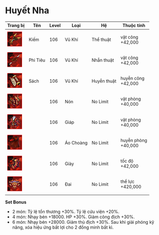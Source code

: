 # Huyết Nha



| Trang bị                                      | Tên      | Level | Loại      | Hệ          | Thuộc tính                    |
| --------------------------------------------- | -------- | ----- | --------- | ----------- | ----------------------------- |
| ![](<../../.gitbook/assets/image (892).png>)  | Kiếm     | 106   | Vũ Khí    | Thể thuật   | <p>vật công<br>+42,000</p>    |
| ![](<../../.gitbook/assets/image (1035).png>) | Phi Tiêu | 106   | Vũ Khí    | Nhẫn thuật  | <p>vật công<br>+42,000</p>    |
| ![](<../../.gitbook/assets/image (999).png>)  | Sách     | 106   | Vũ Khí    | Huyễn thuật | <p>huyễn công<br>+42,000</p>  |
| ![](<../../.gitbook/assets/image (218).png>)  |          | 106   | Nón       | No Limit    | <p>vật phòng<br>+40,000</p>   |
| ![](<../../.gitbook/assets/image (963).png>)  |          | 106   | Giáp      | No Limit    | <p>vật phòng<br>+40,000</p>   |
| ![](<../../.gitbook/assets/image (236).png>)  |          | 106   | Áo Choàng | No Limit    | <p>huyễn phòng<br>+40,000</p> |
| ![](<../../.gitbook/assets/image (1039).png>) |          | 106   | Giày      | No Limit    | <p>tốc độ<br>+42,000</p>      |
| ![](<../../.gitbook/assets/image (1015).png>) |          | 106   | Đai       | No Limit    | <p>thể lực<br>+420,000</p>    |

&#x20;

**Set Bonus**

* &#x20;2 món: Tỷ lệ tổn thương +30%. Tỷ lệ cứu viện +20%.
* &#x20;4 món: Nhạy bén +18000. HP +30%. Giảm công địch +30%.
* &#x20;6 món: Nhạy bén +28000. Giảm thủ địch +30%. Sau khi giải phóng kỹ năng, xóa hiệu ứng bất lợi cho 2 đồng minh bất kì.
